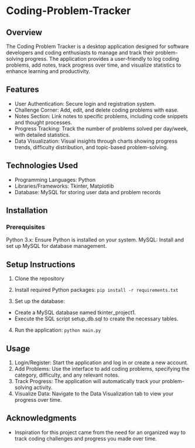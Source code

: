 # Coding-Problem-Tracker

## Overview
The Coding Problem Tracker is a desktop application designed for software developers and coding enthusiasts to manage and track their problem-solving progress. The application provides a user-friendly
to log coding problems, add notes, track progress over time, and visualize statistics to enhance learning and productivity.

## Features
* User Authentication: Secure login and registration system.
* Challenge Corner: Add, edit, and delete coding problems with ease.
* Notes Section: Link notes to specific problems, including code snippets and thought processes.
* Progress Tracking: Track the number of problems solved per day/week, with detailed statistics.
* Data Visualization: Visual insights through charts showing progress trends, difficulty distribution, and topic-based problem-solving.

## Technologies Used
* Programming Languages: Python
* Libraries/Frameworks: Tkinter, Matplotlib
* Database: MySQL for storing user data and problem records

## Installation
### Prerequisites
Python 3.x: Ensure Python is installed on your system.
MySQL: Install and set up MySQL for database management.

## Setup Instructions
1. Clone the repository

2. Install required Python packages:
`pip install -r requirements.txt`

3. Set up the database:
* Create a MySQL database named tkinter_project1.
* Execute the SQL script setup_db.sql to create the necessary tables.

4. Run the application:
`python main.py`

## Usage
1. Login/Register: Start the application and log in or create a new account.
2. Add Problems: Use the interface to add coding problems, specifying the category, difficulty, and any relevant notes.
3. Track Progress: The application will automatically track your problem-solving activity.
4. Visualize Data: Navigate to the Data Visualization tab to view your progress over time.

## Acknowledgments
* Inspiration for this project came from the need for an organized way to track coding challenges and progress you made over time.




